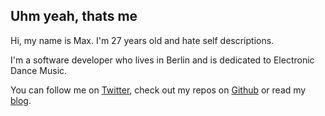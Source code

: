 ## Uhm yeah, thats me

Hi, my name is Max. I'm 27 years old and hate self descriptions.

I'm a software developer who lives in Berlin and is dedicated to Electronic Dance Music.

You can follow me on [Twitter][twitter], check out my repos on [Github][github] or read my [blog][blog].

[twitter]: https://twitter.com/DonnieBerlin
[github]: https://github.com/maximilian-krauss
[blog]: https://blog.krauss.io
